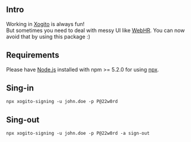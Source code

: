 ## Intro
Working in [Xogito](https://www.xogito.com) is always fun!<br />
But sometimes you need to deal with messy UI like [WebHR](https://xogito.webhr.co). You can now avoid that by using this package :)

## Requirements
Please have [Node.js](https://nodejs.org/en) installed with npm >= 5.2.0 for using [npx](https://blog.npmjs.org/post/162869356040/introducing-npx-an-npm-package-runner).

## Sing-in
```
npx xogito-signing -u john.doe -p P@22w0rd
```

## Sing-out
```
npx xogito-signing -u john.doe -p P@22w0rd -a sign-out
```
